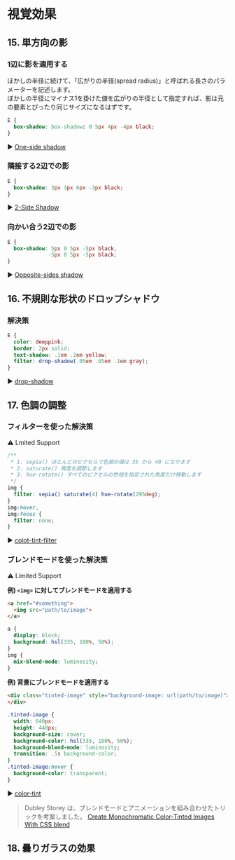 # 視覚効果
## 15. 単方向の影
### 1辺に影を適用する
ぼかしの半径に続けて、「広がりの半径(spread radius)」と呼ばれる長さのパラメーターを記述します。  
ぼかしの半径にマイナス1を掛けた値を広がりの半径として指定すれば、影は元の要素とぴったり同じサイズになるはずです。

```css
E {
  box-shadow: box-shadow: 0 5px 4px -4px black;
}
```
:arrow_forward: [One-side shadow](http://dabblet.com/gist/cc055dadf493c15723cf)

### 隣接する2辺での影

```css
E {
  box-shadow: 3px 3px 6px -3px black;
}
```
:arrow_forward: [2-Side Shadow](http://dabblet.com/gist/d29d19ab66177b18bd64)

### 向かい合う2辺での影

```css
E {
  box-shadow: 5px 0 5px -5px black,
             -5px 0 5px -5px black;
}
```
:arrow_forward: [Opposite-sides shadow](http://dabblet.com/gist/a23e445fca36293d12f6)

## 16. 不規則な形状のドロップシャドウ
### 解決策

```css
E {
  color: deeppink;
  border: 2px solid;
  text-shadow: .1em .2em yellow;
  filter: drop-shadow(.05em .05em .1em gray);
}
```

:arrow_forward: [drop-shadow](http://dabblet.com/gist/d8a2376c79906d68f3d1)

## 17. 色調の調整
### フィルターを使った解決策 
:warning: Lmited Support

```css
/**
 * 1. sepia() ほとんどのピクセルで色相の値は 35 から 40 になります
 * 2. saturate() 再度を調節します
 * 3. hue-rotate() すべてのピクセルの色相を指定された角度だけ移動します
 */
img {
  filter: sepia() saturate(4) hue-rotate(295deg);
}
img:hover,
img:focus {
  filter: none;
}
```
:arrow_forward: [colot-tint-filter](http://dabblet.com/gist/b338c9940a31b727b7a9)

### ブレンドモードを使った解決策
:warning: Limited Support

__例) `<img>` に対してブレンドモードを適用する__
```html
<a href="#something">
  <img src="path/to/image">
</a>
```

```css
a {
  display: block;
  background: hsl(335, 100%, 50%);
}
img {
  mix-blend-mode: luminosity;
}
```

__例) 背景にブレンドモードを適用する__
```html
<div class="tinted-image" style="background-image: url(path/to/image)">
</div>
```

```css
.tinted-image {
  width: 640px;
  height: 440px;
  background-size: cover;
  background-color: hsl(335, 100%, 50%);
  background-blend-mode: luminosity;
  transition: .5s background-color;
}
.tinted-image:hover {
  background-color: transparent;
}
```
:arrow_forward: [color-tint](http://dabblet.com/gist/0dced2852818c0f555e9)

> Dubley Storey は、ブレンドモードとアニメーションを組み合わせたトリックを考案しました。
> [Create Monochromatic Color-Tinted Images With CSS blend](http://thenewcode.com/888/Create-Monochromatic-Color-Tinted-Images-With-CSS-blend-modes)

## 18. 曇りガラスの効果
